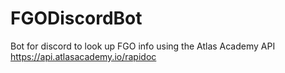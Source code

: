 # FGODiscordBot

Bot for discord to look up FGO info using the Atlas Academy API
https://api.atlasacademy.io/rapidoc
